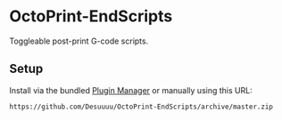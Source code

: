 # OctoPrint-EndScripts

Toggleable post-print G-code scripts.

## Setup

Install via the bundled [Plugin Manager](https://github.com/foosel/OctoPrint/wiki/Plugin:-Plugin-Manager)
or manually using this URL:

    https://github.com/Desuuuu/OctoPrint-EndScripts/archive/master.zip
